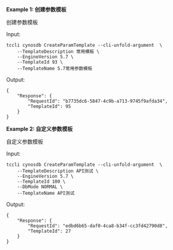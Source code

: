 **Example 1: 创建参数模板**

创建参数模板

Input: 

```
tccli cynosdb CreateParamTemplate --cli-unfold-argument  \
    --TemplateDescription 常用模板 \
    --EngineVersion 5.7 \
    --TemplateId 93 \
    --TemplateName 5.7常用参数模板
```

Output: 
```
{
    "Response": {
        "RequestId": "b7735dc6-5847-4c9b-a713-9745f9afda34",
        "TemplateId": 95
    }
}
```

**Example 2: 自定义参数模板**

自定义参数模板

Input: 

```
tccli cynosdb CreateParamTemplate --cli-unfold-argument  \
    --TemplateDescription API测试 \
    --EngineVersion 5.7 \
    --TemplateId 100 \
    --DbMode NORMAL \
    --TemplateName API测试
```

Output: 
```
{
    "Response": {
        "RequestId": "edbd6b65-daf0-4ca8-b34f-cc3fd42790d8",
        "TemplateId": 27
    }
}
```

